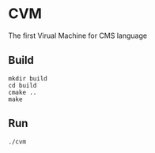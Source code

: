 # CVM
The first Virual Machine for CMS language

## Build

```
mkdir build
cd build
cmake ..
make
```

## Run

```
./cvm
```

